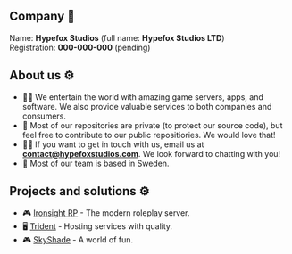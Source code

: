## Company 💼
Name: **Hypefox Studios** (full name: **Hypefox Studios LTD**)  
Registration: **000-000-000** (pending)
## About us ⚙️
- 🙋‍♀️ We entertain the world with amazing game servers, apps, and software. We also provide valuable services to both companies and consumers.
- 🌈 Most of our repositories are private (to protect our source code), but feel free to contribute to our public repositiories. We would love that!
- 👩‍💻 If you want to get in touch with us, email us at **contact@hypefoxstudios.com**. We look forward to chatting with you!
- 🍿 Most of our team is based in Sweden.
## Projects and solutions ⚙️
- 🎮 [Ironsight RP](https://ironsightrp.net "Home | Ironsight RP") - The modern roleplay server.
- 🖥️ [Trident](https://trident.host "Home | Trident") - Hosting services with quality.
- 🎮 [SkyShade](https://skyshade.net "Home | SkyShade") - A world of fun.
